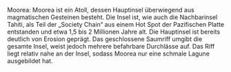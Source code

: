 Moorea: Moorea ist ein Atoll, dessen Hauptinsel überwiegend aus magmatischen Gesteinen besteht. Die Insel ist, wie auch die Nachbarinsel Tahiti, als Teil der „Society Chain“ aus einem Hot Spot der Pazifischen Platte entstanden und etwa 1,5 bis 2 Millionen Jahre alt. Die Hauptinsel ist bereits deutlich von Erosion geprägt. Das geschlossene Saumriff umgibt die gesamte Insel, weist jedoch mehrere befahrbare Durchlässe auf. Das Riff liegt relativ nahe an der Insel, sodass Moorea nur eine schmale Lagune ausgebildet hat.
